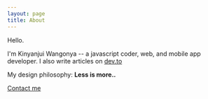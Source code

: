 ```yaml
---
layout: page
title: About
---
```


Hello.

I'm Kinyanjui Wangonya -- a javascript coder, web, and mobile app developer. I also write articles on [dev.to](https://dev.to/wangonya)

My design philosophy: **Less is more..**

[Contact me](mailto:kwangonya@gmail.com)